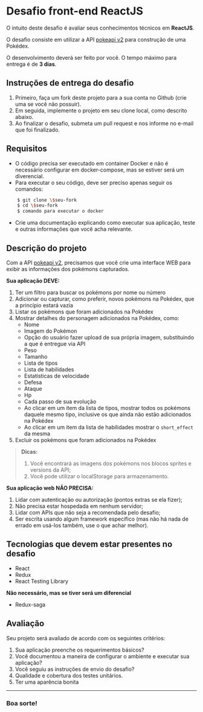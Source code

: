 # Desafio front-end ReactJS

O intuito deste desafio é avaliar seus conhecimentos técnicos em **ReactJS**.

O desafio consiste em utilizar a API [pokeapi v2](https://pokeapi.co/docsv2/#) para construção de uma Pokédex.

O desenvolvimento deverá ser feito por você. O tempo máximo para entrega é de **3 dias**.

## Instruções de entrega do desafio

1. Primeiro, faça um fork deste projeto para a sua conta no Github (crie uma se você não possuir).
2. Em seguida, implemente o projeto em seu clone local, como descrito abaixo.
3. Ao finalizar o desafio, submeta um pull request e nos informe no e-mail que foi finalizado.

## Requisitos

- O código precisa ser executado em container Docker e não é necessário configurar em docker-compose, mas se estiver será um diverencial.
- Para executar o seu código, deve ser preciso apenas seguir os comandos:
```bash
	$ git clone \$seu-fork
	$ cd \$seu-fork
	$ comando para executar o docker
```
- Crie uma documentação explicando como executar sua aplicação, teste e outras informações que você acha relevante.

## Descrição do projeto

Com a API [pokeapi v2](https://pokeapi.co/docsv2/#), precisamos que você crie uma interface WEB para exibir as informações dos pokémons capturados.

**Sua aplicação DEVE:**

1. Ter um filtro para buscar os pokémons por nome ou número
2. Adicionar ou capturar, como preferir, novos pokémons na Pokédex, que a princípio estará vazia
3. Listar os pokémons que foram adicionados na Pokédex
4. Mostrar detalhes do personagem adicionados na Pokédex, como:
    - Nome
    - Imagem do Pokémon
	- Opção do usuário fazer upload de sua própria imagem, substituindo a que é entregue via API
    - Peso
    - Tamanho
    - Lista de tipos
    - Lista de habilidades
    - Estatísticas de velocidade
    - Defesa
    - Ataque
    - Hp
    - Cada passo de sua evolução
    - Ao clicar em um item da lista de tipos, mostrar todos os pokémons daquele mesmo tipo, inclusive os que ainda não estão adicionados na Pokédex
    - Ao clicar em um item da lista de habilidades mostrar o `short_effect` da mesma
5. Excluir os pokémons que foram adicionados na Pokédex

> **Dicas:**
> 1. Você encontrará as imagens dos pokémons nos blocos sprites e versions da API;
> 2. Você pode utilizar o localStorage para armazenamento.

**Sua aplicação web NÃO PRECISA:**

1. Lidar com autenticação ou autorização (pontos extras se ela fizer);
2. Não precisa estar hospedada em nenhum servidor;
3. Lidar com APIs que não seja a recomendada pelo desafio;
4. Ser escrita usando algum framework específico (mas não há nada de errado em usá-los também, use o que achar melhor).

## Tecnologias que devem estar presentes no desafio

- React
- Redux
- React Testing Library

**Não necessário, mas se tiver será um diferencial**

- Redux-saga

## Avaliação

Seu projeto será avaliado de acordo com os seguintes critérios:

1. Sua aplicação preenche os requerimentos básicos?
2. Você documentou a maneira de configurar o ambiente e executar sua aplicação?
3. Você seguiu as instruções de envio do desafio?
4. Qualidade e cobertura dos testes unitários.
5. Ter uma aparência bonita

---

### Boa sorte!
